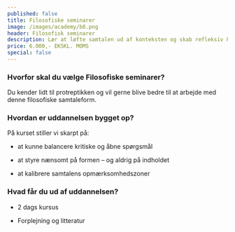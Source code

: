 ```yaml
---
published: false
title: Filosofiske seminarer
image: /images/academy/b8.png
header: Filosofisk seminarer
description: Lær at løfte samtalen ud af konteksten og skab refleksiv handlekraft. Bliv mere effektiv i din kommunikation og lær at stil kritiske og åbne spørgsmål.
price: 6.000,- EKSKL. MOMS
special: false
---
```


### Hvorfor skal du vælge Filosofiske seminarer?

Du kender lidt til protreptikken og vil gerne blive bedre til at arbejde med denne filosofiske samtaleform.

### Hvordan er uddannelsen bygget op?

På kurset stiller vi skarpt på:

- at kunne balancere kritiske og åbne spørgsmål

- at styre nænsomt på formen – og aldrig på indholdet

- at kalibrere samtalens opmærksomhedszoner

### Hvad får du ud af uddannelsen?

- 2 dags kursus

- Forplejning og litteratur